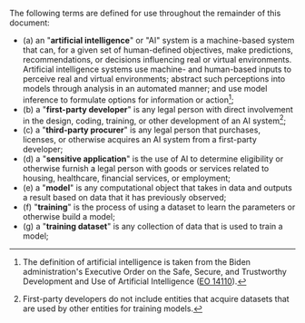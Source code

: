 The following terms are defined for use throughout the remainder of this document:
* (a) an "**artificial intelligence**" or "AI" system is a machine-based system that can, for a given set of human-defined objectives, make predictions, recommendations, or decisions influencing real or virtual environments.  Artificial intelligence systems use machine- and human-based inputs to perceive real and virtual environments; abstract such perceptions into models through analysis in an automated manner; and use model inference to formulate options for information or action[^ai-def];
* (b) a "**first-party developer**" is any legal person with direct involvement in the design, coding, training, or other development of an AI system[^first-party-def];
* (c) a "**third-party procurer**" is any legal person that purchases, licenses, or otherwise acquires an AI system from a first-party developer;
* (d) a "**sensitive application**" is the use of AI to determine eligibility or otherwise furnish a legal person with goods or services related to housing, healthcare, financial services, or employment;
* (e) a "**model**" is any computational object that takes in data and outputs a result based on data that it has previously observed;
* (f) "**training**" is the process of using a dataset to learn the parameters or otherwise build a model;
* (g) a "**training dataset**" is any collection of data that is used to train a model;

[^ai-def]: The definition of artificial intelligence is taken from the Biden administration's Executive Order on the Safe, Secure, and Trustworthy Development and Use of Artificial Intelligence ([EO 14110](https://www.whitehouse.gov/briefing-room/presidential-actions/2023/10/30/executive-order-on-the-safe-secure-and-trustworthy-development-and-use-of-artificial-intelligence/)).
[^first-party-def]: First-party developers do not include entities that acquire datasets that are used by other entities for training models. 
